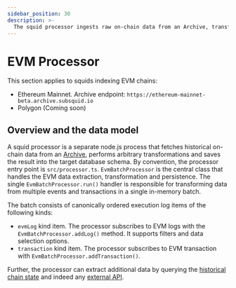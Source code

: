 ```yaml
---
sidebar_position: 30
description: >-
  The squid processor ingests raw on-chain data from an Archive, transforms it and saves into the target data store.
---
```


# EVM Processor

This section applies to squids indexing EVM chains:

- Ethereum Mainnet. Archive endpoint: `https://ethereum-mainnet-beta.archive.subsquid.io`
- Polygon (Coming soon)

## Overview and the data model

A squid processor is a separate node.js process that fetches historical on-chain data from an [Archive](/archives), performs arbitrary transformations and saves the result into the target database schema. By convention, the processor entry point is `src/processor.ts`. `EvmBatchProcessor` is the central class that handles the EVM data extraction, transformation and persistence. The single `EvmBatchProcessor.run()` handler is responsible for transforming data from multiple events and transactions in a single in-memory batch.

The batch consists of canonically ordered execution log items of the following kinds:

- `evmLog` kind item. The processor subscribes to EVM logs with the `EvmBatchProcessor.addLog()` method. It supports filters and data selection options.
- `transaction` kind item. The processor subscribes to EVM transaction with `EvmBatchProcessor.addTransaction()`. 

Further, the processor can extract additional data by querying the [historical chain state](/develop-a-squid/evm-processor/query-state) and indeed any [external API](https://github.com/subsquid/squid-external-api-example).

